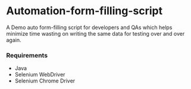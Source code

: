 # Automation-form-filling-script
A Demo auto form-filling script for developers and QAs which helps minimize time wasting on writing the same data for testing over and over again.

### Requirements
* Java
* Selenium WebDriver
* Selenium Chrome Driver
